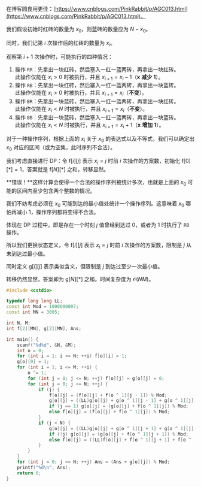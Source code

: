 在博客园食用更佳：[https://www.cnblogs.com/PinkRabbit/p/AGC013.html](https://www.cnblogs.com/PinkRabbit/p/AGC013.html)。

我们假设初始时红砖的数量为 $x_0$，则蓝砖的数量应为 $N - x_0$。

同时，我们记第 $i$ 次操作后的红砖的数量为 $x_i$。

观察第 $i + 1$ 次操作时，可能执行的四种情况：

1. 操作 `RR`：先拿出一块红砖，然后塞入一红一蓝两砖，再拿出一块红砖。  
   此操作仅能在 $x_i > 0$ 时被执行，并且 $x_{i + 1} = x_i - 1$（$\boldsymbol{x}$ **减少** $\boldsymbol{1}$）。
2. 操作 `RB`：先拿出一块红砖，然后塞入一红一蓝两砖，再拿出一块蓝砖。  
   此操作仅能在 $x_i > 0$ 时被执行，并且 $x_{i + 1} = x_i$（**不变**）。
3. 操作 `BR`：先拿出一块蓝砖，然后塞入一红一蓝两砖，再拿出一块红砖。  
   此操作仅能在 $x_i < N$ 时被执行，并且 $x_{i + 1} = x_i$（**不变**）。
4. 操作 `BB`：先拿出一块蓝砖，然后塞入一红一蓝两砖，再拿出一块蓝砖。  
   此操作仅能在 $x_i < N$ 时被执行，并且 $x_{i + 1} = x_i + 1$（$\boldsymbol{x}$ **增加** $\boldsymbol{1}$）。

对于一种操作序列，根据上面的 $x_i$ 关于 $x_0$ 的表达式以及不等式，我们可以确定出 $x_0$ 对应的区间（或为空集，此时序列不合法）。

我们考虑直接进行 DP：令 $\mathrm{f}[i][j]$ 表示 $x_i = j$ 时前 $i$ 次操作的方案数，初始化 $\mathrm{f}[0][\ast] = 1$，答案就是 $\mathrm{f}[N][\ast]$ 之和，转移显然。

**错误！**这样计算会使得一个合法的操作序列被统计多次，也就是上面的 $x_0$ 可能的区间内至少包含两个整数的情况。

我们不妨考虑必须在 $x_0$ 可能到达的最小值处统计一个操作序列。这意味着 $x_0$ 哪怕再减小 $1$，操作序列都将变得不合法。

体现在 DP 过程中，即是存在一个时刻 $j$ 值曾经到达过 $0$，或者为 $1$ 时执行了 `RB` 操作。

所以我们更换状态定义，令 $\mathrm{f}[i][j]$ 表示 $x_i = j$ 时前 $i$ 次操作的方案数，限制是 $j$ 从未到达过最小值。

同时定义 $\mathrm{g}[i][j]$ 表示类似含义，但限制是 $j$ 到达过至少一次最小值。

转移仍然显然，答案即为 $\mathrm{g}[N][\ast]$ 之和。时间复杂度为 $\mathcal O (N M)$。

```cpp
#include <cstdio>

typedef long long LL;
const int Mod = 1000000007;
const int MN = 3005;

int N, M;
int f[2][MN], g[2][MN], Ans;

int main() {
	scanf("%d%d", &N, &M);
	int o = 0;
	for (int i = 1; i <= N; ++i) f[o][i] = 1;
	g[o][0] = 1;
	for (int i = 1; i <= M; ++i) {
		o ^= 1;
		for (int j = 0; j <= N; ++j) f[o][j] = g[o][j] = 0;
		for (int j = 0; j <= N; ++j) {
			if (j) {
				f[o][j] = (f[o][j] + f[o ^ 1][j - 1]) % Mod;
				g[o][j] = ((LL)g[o][j] + g[o ^ 1][j - 1] + g[o ^ 1][j]) % Mod;
				if (j == 1) g[o][j] = (g[o][j] + f[o ^ 1][j]) % Mod;
				else f[o][j] = (f[o][j] + f[o ^ 1][j]) % Mod;
			}
			if (j < N) {
				g[o][j] = ((LL)g[o][j] + g[o ^ 1][j + 1] + g[o ^ 1][j]) % Mod;
				if (!j) g[o][j] = (g[o][j] + f[o ^ 1][j + 1]) % Mod;
				else f[o][j] = ((LL)f[o][j] + f[o ^ 1][j + 1] + f[o ^ 1][j]) % Mod;
			}
		}
	}
	for (int j = 0; j <= N; ++j) Ans = (Ans + g[o][j]) % Mod;
	printf("%d\n", Ans);
	return 0;
}
```